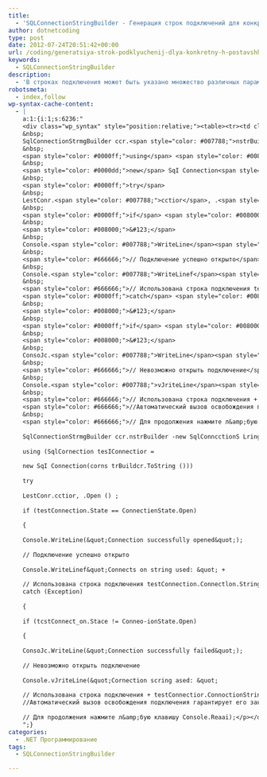 ```yaml
---
title:
  - 'SQLConnectionStringBuilder - Генерация строк подключений для конкретных поставщиков'
author: dotnetcoding
type: post
date: 2012-07-24T20:51:42+00:00
url: /coding/generatsiya-strok-podklyuchenij-dlya-konkretny-h-postavshhikov.html
keywords:
  - SQLConnectionStringBuilder
description:
  - 'В строках подключения может быть указано множество различных параметров. Для успешного установления подключения к базе данных каждый из этих параметров нужно правильно назвать и указать для него верное значение. '
robotsmeta:
  - index,follow
wp-syntax-cache-content:
  - |
    a:1:{i:1;s:6236:"
    <div class="wp_syntax" style="position:relative;"><table><tr><td class="code"><pre class="cpp" style="font-family:monospace;"><span style="color: #0000ff;">static</span> <span style="color: #0000ff;">void</span> Main<span style="color: #008000;">&#40;</span>string<span style="color: #008000;">&#41;</span><span style="color: #008000;">&#93;</span> args<span style="color: #008000;">&#41;</span>
    &nbsp;
    SqlConnectionStrmgBuilder ccr.<span style="color: #007788;">nstrBuilder</span> <span style="color: #000040;">-</span><span style="color: #0000dd;">new</span> SqlConncctionS LringBuilder<span style="color: #008000;">&#40;</span><span style="color: #008000;">&#41;</span><span style="color: #008080;">;</span> connstrBuiider.<span style="color: #007788;">DatdSourcc</span> <span style="color: #000080;">=</span> <span style="color: #FF0000;">&quot;(local)&quot;</span><span style="color: #008080;">;</span> connstrRuildpr. <span style="color: #007788;">Inn</span> rialCatdlog <span style="color: #000080;">=</span> <span style="color: #FF0000;">&quot;'Test&quot;</span><span style="color: #008080;">;</span> connstrBuilder.<span style="color: #007788;">InleqratedSecurity</span> <span style="color: #000040;">-</span> <span style="color: #0000ff;">true</span><span style="color: #008080;">;</span>
    &nbsp;
    <span style="color: #0000ff;">using</span> <span style="color: #008000;">&#40;</span>SqlCornection tesIConnectior <span style="color: #000080;">=</span>
    &nbsp;
    <span style="color: #0000dd;">new</span> SqI Connection<span style="color: #008000;">&#40;</span>corns trBuildcr.<span style="color: #007788;">ToString</span> <span style="color: #008000;">&#40;</span><span style="color: #008000;">&#41;</span><span style="color: #008000;">&#41;</span><span style="color: #008000;">&#41;</span>
    &nbsp;
    <span style="color: #0000ff;">try</span>
    &nbsp;
    LestConr.<span style="color: #007788;">cctior</span>, .<span style="color: #007788;">Open</span> <span style="color: #008000;">&#40;</span><span style="color: #008000;">&#41;</span> <span style="color: #008080;">;</span>
    &nbsp;
    <span style="color: #0000ff;">if</span> <span style="color: #008000;">&#40;</span>testConnection.<span style="color: #007788;">State</span> <span style="color: #000080;">==</span> ConnectienState.<span style="color: #007788;">Open</span><span style="color: #008000;">&#41;</span>
    &nbsp;
    <span style="color: #008000;">&#123;</span>
    &nbsp;
    Console.<span style="color: #007788;">WriteLine</span><span style="color: #008000;">&#40;</span><span style="color: #FF0000;">&quot;Connection successfully opened&quot;</span><span style="color: #008000;">&#41;</span><span style="color: #008080;">;</span>
    &nbsp;
    <span style="color: #666666;">// Подключение успешно открыто</span>
    &nbsp;
    Console.<span style="color: #007788;">WriteLinef</span><span style="color: #FF0000;">&quot;Connects on string used: &quot;</span> <span style="color: #000040;">+</span>
    &nbsp;
    <span style="color: #666666;">// Использована строка подключения testConnection.Connectlon.String) ;</span>
    <span style="color: #0000ff;">catch</span> <span style="color: #008000;">&#40;</span>Exception<span style="color: #008000;">&#41;</span>
    &nbsp;
    <span style="color: #008000;">&#123;</span>
    &nbsp;
    <span style="color: #0000ff;">if</span> <span style="color: #008000;">&#40;</span>tcstConnect_on.<span style="color: #007788;">Stace</span> <span style="color: #000040;">!</span><span style="color: #000080;">=</span> Conneo<span style="color: #000040;">-</span>ionState.<span style="color: #007788;">Open</span><span style="color: #008000;">&#41;</span>
    &nbsp;
    <span style="color: #008000;">&#123;</span>
    &nbsp;
    ConsoJс.<span style="color: #007788;">WriteLine</span><span style="color: #008000;">&#40;</span><span style="color: #FF0000;">&quot;Connection successfully failed&quot;</span><span style="color: #008000;">&#41;</span><span style="color: #008080;">;</span>
    &nbsp;
    <span style="color: #666666;">// Невозможно открыть подключение</span>
    &nbsp;
    Console.<span style="color: #007788;">vJriteLine</span><span style="color: #008000;">&#40;</span><span style="color: #FF0000;">&quot;Cornection scring ased: &quot;</span>
    &nbsp;
    <span style="color: #666666;">// Использована строка подключения + testConnectior.ConnoctionString);</span>
    <span style="color: #666666;">//Автоматический вызов освобождения подключения гарантирует его закрытие Console.WriteLine(&quot;Press ary key to continue...&quot;);</span>
    &nbsp;
    <span style="color: #666666;">// Для продолжения нажмите л&amp;бую клавишу Console.Reaai);</span></pre></td></tr></table><p class="theCode" style="display:none;">static void Main(string)] args)
    
    SqlConnectionStrmgBuilder ccr.nstrBuilder -new SqlConncctionS LringBuilder(); connstrBuiider.DatdSourcc = &quot;(local)&quot;; connstrRuildpr. Inn rialCatdlog = &quot;'Test&quot;; connstrBuilder.InleqratedSecurity - true;
    
    using (SqlCornection tesIConnectior =
    
    new SqI Connection(corns trBuildcr.ToString ()))
    
    try
    
    LestConr.cctior, .Open () ;
    
    if (testConnection.State == ConnectienState.Open)
    
    {
    
    Console.WriteLine(&quot;Connection successfully opened&quot;);
    
    // Подключение успешно открыто
    
    Console.WriteLinef&quot;Connects on string used: &quot; +
    
    // Использована строка подключения testConnection.Connectlon.String) ;
    catch (Exception)
    
    {
    
    if (tcstConnect_on.Stace != Conneo-ionState.Open)
    
    {
    
    ConsoJс.WriteLine(&quot;Connection successfully failed&quot;);
    
    // Невозможно открыть подключение
    
    Console.vJriteLine(&quot;Cornection scring ased: &quot;
    
    // Использована строка подключения + testConnectior.ConnoctionString);
    //Автоматический вызов освобождения подключения гарантирует его закрытие Console.WriteLine(&quot;Press ary key to continue...&quot;);
    
    // Для продолжения нажмите л&amp;бую клавишу Console.Reaai);</p></div>
    ";}
categories:
  - .NET Программирование
tags:
  - SQLConnectionStringBuilder

---
```

